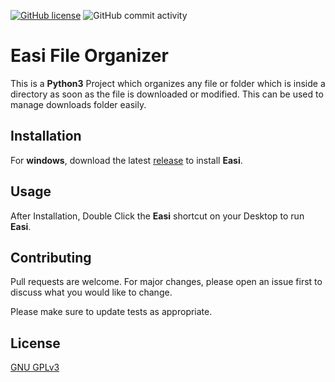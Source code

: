 [![GitHub license](https://img.shields.io/github/license/LiquidatorCoder/Directory-Organizer?color=green&label=license)](https://github.com/LiquidatorCoder/Directory-Organizer/blob/master/LICENSE.md)
![GitHub commit activity](https://img.shields.io/github/commit-activity/y/LiquidatorCoder/Directory-Organizer?label=commits)
# Easi File Organizer

This is a **Python3** Project which organizes any file or folder which is inside a directory as soon as the file is downloaded or modified. This can be used to manage downloads folder easily.

## Installation

For **windows**, download the latest [release](https://github.com/LiquidatorCoder/Directory-Organizer/releases) to install **Easi**.

## Usage

After Installation, Double Click the **Easi** shortcut on your Desktop to run **Easi**.

## Contributing
Pull requests are welcome. For major changes, please open an issue first to discuss what you would like to change.

Please make sure to update tests as appropriate.

## License
[GNU GPLv3](https://choosealicense.com/licenses/gpl-3.0/)